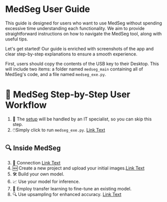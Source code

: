 
# MedSeg User Guide

This guide is designed for users who want to use MedSeg without spending excessive time understanding each functionality. We aim to provide straightforward instructions on how to navigate the MedSeg tool, along with useful tips.

Let's get started! Our guide is enriched with screenshots of the app and clear step-by-step explanations to ensure a smooth experience.

First, users should copy the contents of the USB key to their Desktop. This will include two items: a folder named `medseg_main` containing all of MedSeg's code, and a file named `medseg_exe.py`.

# 📘 MedSeg Step-by-Step User Workflow

1. 🚫 The [setup](setup.md) will be handled by an IT specialist, so you can skip this step.
2. 🖱️Simply click to run `medseg_exe.py`. [Link Text](execution.md#Execution) 

## 🔍 Inside MedSeg

3. 🔑 Connection [Link Text](execution.md#connection)
4. 🆕 Create a new project and upload your initial images.[Link Text](execution.md#inside-medseg)
5. 🛠️ Build your own model.
6. 📈 Use your model for inference.
7. 🔄 Employ transfer learning to fine-tune an existing model.
8. 🔍 Use upsampling for enhanced accuracy. [Link Text](execution.md#upsampling)

